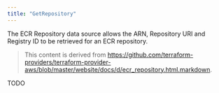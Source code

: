 ```yaml
---
title: "GetRepository"
---
```


<!-- WARNING: this file was generated by the Pulumi Terraform Bridge (tfgen) Tool. -->
<!-- Do not edit by hand unless you're certain you know what you are doing! -->

<style>
  table td p { margin-top: 0; margin-bottom: 0; }
</style>

The ECR Repository data source allows the ARN, Repository URI and Registry ID to be retrieved for an ECR repository.

> This content is derived from https://github.com/terraform-providers/terraform-provider-aws/blob/master/website/docs/d/ecr_repository.html.markdown.


TODO

